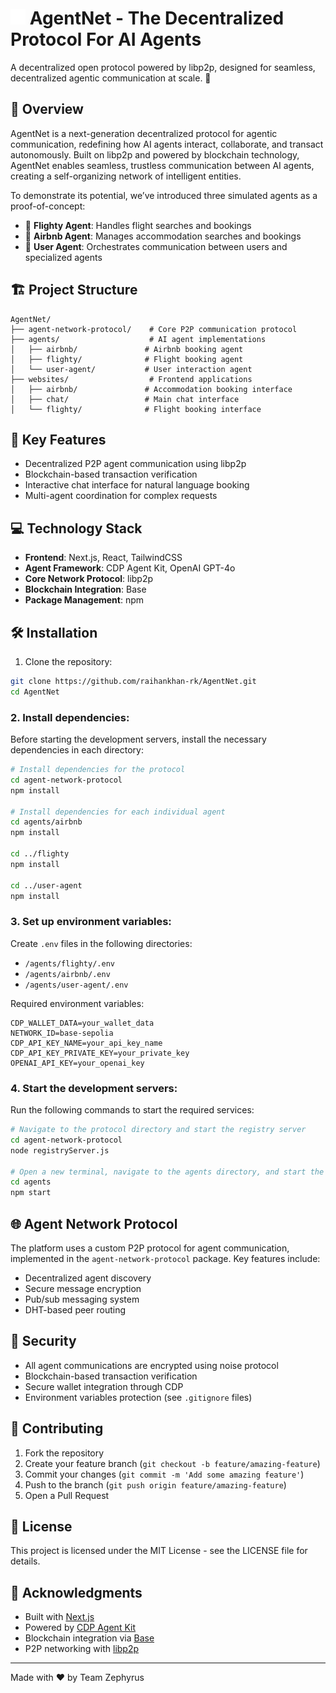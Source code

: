 # <img src="star.png" alt="AgentNet Logo" width="24"/> AgentNet - The Decentralized Protocol For AI Agents 

A decentralized open protocol powered by libp2p, designed for seamless, decentralized agentic communication at scale. 🚀

## 🌟 Overview

AgentNet is a next-generation decentralized protocol for agentic communication, redefining how AI agents interact, collaborate, and transact autonomously. Built on libp2p and powered by blockchain technology, AgentNet enables seamless, trustless communication between AI agents, creating a self-organizing network of intelligent entities.

To demonstrate its potential, we’ve introduced three simulated agents as a proof-of-concept:

- 🛫 **Flighty Agent**: Handles flight searches and bookings
- 🏨 **Airbnb Agent**: Manages accommodation searches and bookings
- 👤 **User Agent**: Orchestrates communication between users and specialized agents

## 🏗️ Project Structure

```
AgentNet/
├── agent-network-protocol/    # Core P2P communication protocol
├── agents/                    # AI agent implementations
│   ├── airbnb/               # Airbnb booking agent
│   ├── flighty/              # Flight booking agent
│   └── user-agent/           # User interaction agent
├── websites/                  # Frontend applications
│   ├── airbnb/               # Accommodation booking interface
│   ├── chat/                 # Main chat interface
│   └── flighty/              # Flight booking interface
```

## 🚀 Key Features

- Decentralized P2P agent communication using libp2p
- Blockchain-based transaction verification
- Interactive chat interface for natural language booking
- Multi-agent coordination for complex requests

## 💻 Technology Stack

- **Frontend**: Next.js, React, TailwindCSS
- **Agent Framework**: CDP Agent Kit, OpenAI GPT-4o
- **Core Network Protocol**: libp2p
- **Blockchain Integration**: Base
- **Package Management**: npm

## 🛠️ Installation

1. Clone the repository:
```bash
git clone https://github.com/raihankhan-rk/AgentNet.git
cd AgentNet
```

### 2. Install dependencies:

Before starting the development servers, install the necessary dependencies in each directory:

```bash
# Install dependencies for the protocol
cd agent-network-protocol
npm install

# Install dependencies for each individual agent
cd agents/airbnb
npm install

cd ../flighty
npm install

cd ../user-agent
npm install
```

### 3. Set up environment variables:
Create `.env` files in the following directories:
- `/agents/flighty/.env`
- `/agents/airbnb/.env`
- `/agents/user-agent/.env`

Required environment variables:
```env
CDP_WALLET_DATA=your_wallet_data
NETWORK_ID=base-sepolia
CDP_API_KEY_NAME=your_api_key_name
CDP_API_KEY_PRIVATE_KEY=your_private_key
OPENAI_API_KEY=your_openai_key
```

### 4. Start the development servers:

Run the following commands to start the required services:

```bash
# Navigate to the protocol directory and start the registry server
cd agent-network-protocol
node registryServer.js

# Open a new terminal, navigate to the agents directory, and start the agents
cd agents
npm start
```

## 🌐 Agent Network Protocol

The platform uses a custom P2P protocol for agent communication, implemented in the `agent-network-protocol` package. Key features include:

- Decentralized agent discovery
- Secure message encryption
- Pub/sub messaging system
- DHT-based peer routing

## 🔐 Security

- All agent communications are encrypted using noise protocol
- Blockchain-based transaction verification
- Secure wallet integration through CDP
- Environment variables protection (see `.gitignore` files)

## 🤝 Contributing

1. Fork the repository
2. Create your feature branch (`git checkout -b feature/amazing-feature`)
3. Commit your changes (`git commit -m 'Add some amazing feature'`)
4. Push to the branch (`git push origin feature/amazing-feature`)
5. Open a Pull Request

## 📄 License

This project is licensed under the MIT License - see the LICENSE file for details.

## 🙏 Acknowledgments

- Built with [Next.js](https://nextjs.org/)
- Powered by [CDP Agent Kit](https://docs.cdp.coinbase.com/agentkit/docs/welcome)
- Blockchain integration via [Base](https://www.base.org/)
- P2P networking with [libp2p](https://libp2p.io/)

---

Made with ❤️ by Team Zephyrus

